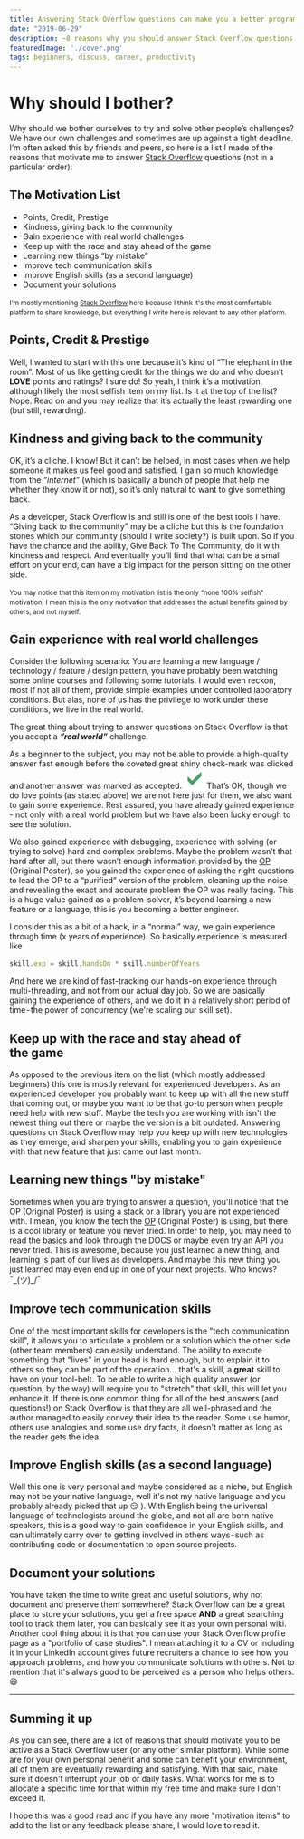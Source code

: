 ```yaml
---
title: Answering Stack Overflow questions can make you a better programmer
date: "2019-06-29"
description: ~8 reasons why you should answer Stack Overflow questions
featuredImage: './cover.png'
tags: beginners, discuss, career, productivity
---
```


# Why should I bother?
Why should we bother ourselves to try and solve other people’s challenges? We have our own challenges and sometimes are up against a tight deadline. I’m often asked this by friends and peers, so here is a list I made of the reasons that motivate me to answer [Stack Overflow](https://stackoverflow.com/) questions (not in a particular order):


## The Motivation List
- Points, Credit, Prestige
- Kindness, giving back to the community 
- Gain experience with real world challenges
- Keep up with the race and stay ahead of the game
- Learning new things “by mistake”
- Improve tech communication skills
- Improve English skills (as a second language)
- Document your solutions

<small>I'm mostly mentioning [Stack Overflow](https://stackoverflow.com/) here because I think it's the most comfortable platform to share knowledge, but everything I write here is relevant to any other platform. </small>

## Points, Credit & Prestige
Well, I wanted to start with this one because it’s kind of “The elephant in the room”. Most of us like getting credit for the things we do and who doesn’t **LOVE** points and ratings? I sure do!
So yeah, I think it’s a motivation, although likely the most selfish item on my list. Is it at the top of the list? Nope. Read on and you may realize that it’s actually the least rewarding one (but still, rewarding).


## Kindness and giving back to the community
OK, it’s a cliche. I know! But it can’t be helped, in most cases when we help someone it makes us feel good and satisfied. I gain so much knowledge from the _“internet”_ (which is basically a bunch of people that help me whether they know it or not), so it’s only natural to want to give something back.

As a developer, Stack Overflow is and still is one of the best tools I have.
“Giving back to the community” may be a cliche but this is the foundation stones which our community (should I write society?) is built upon. 
So if you have the chance and the ability, Give Back To The Community, do it with kindness and respect. And eventually you’ll find that what can be a small effort on your end, can have a big impact for the person sitting on the other side.

<small>You may notice that this item on my motivation list is the only “none 100% selfish” motivation, I mean this is the only motivation that addresses the actual benefits gained by others, and not myself.</small>

## Gain experience with real world challenges
Consider the following scenario: You are learning a new language / technology / feature / design pattern, you have probably been watching some online courses and following some tutorials. I would even reckon, most if not all of them, provide simple examples under controlled laboratory conditions. But alas, none of us has the privilege to work under these conditions, we live in the real world.

The great thing about trying to answer questions on Stack Overflow is that you accept a **_”real world”_** challenge.

As a beginner to the subject, you may not be able to provide a high-quality answer fast enough before the coveted great shiny check-mark was clicked
and another answer was marked as accepted. 
![stack overflow's accept an answer check mark symbol](./checkmark.png)
That’s OK, though we do love points (as stated above) we are not here just for them, we also want to gain some experience. Rest assured, you have already gained experience - not only with a real world problem but we have also been lucky enough to see the solution.

We also gained experience with debugging, experience with solving (or trying to solve) hard and complex problems. Maybe the problem wasn’t that hard after all, but there wasn’t enough information provided by the [OP](https://meta.stackoverflow.com/questions/253162/what-is-an-op-when-referring-to-stack-exchange) (Original Poster), so you gained the experience of asking the right questions to lead the OP to a “purified” version of the problem, cleaning up the noise and revealing the exact and accurate problem the OP was really facing. This is a huge value gained as a problem-solver, it’s beyond learning a new feature or a language, this is you becoming a better engineer.
  
I consider this as a bit of a hack, in a “normal” way, we gain experience through time (x years of experience). So basically experience is measured like

```jsx
skill.exp = skill.handsOn * skill.numberOfYears
```

And here we are kind of fast-tracking our hands-on experience through multi-threading, and not from our actual day job. So we are basically gaining the experience of others, and we do it in a relatively short period of time - the power of concurrency (we're scaling our skill set).

## Keep up with the race and stay ahead of the game
As opposed to the previous item on the list (which mostly addressed beginners) this one is mostly relevant for experienced developers. As an experienced developer you probably want to keep up with all the new stuff that coming out, or maybe you want to be that go-to person when people need help with new stuff. Maybe the tech you are working with isn't the newest thing out there or maybe the version is a bit outdated.
Answering questions on Stack Overflow may help you keep up with new technologies as they emerge, and sharpen your skills, enabling you to gain experience with that new feature that just came out last month.

## Learning new things "by mistake"
Sometimes when you are trying to answer a question, you'll notice that the OP (Original Poster) is using a stack or a library you are not experienced with. I mean, you know the tech the [OP](https://meta.stackoverflow.com/questions/253162/what-is-an-op-when-referring-to-stack-exchange) (Original Poster) is using, but there is a cool library or feature you never tried. In order to help, you may need to read the basics and look through the DOCS or maybe even try an API you never tried.
This is awesome, because you just learned a new thing, and learning is part of our lives as developers. And maybe this new thing you just learned may even end up in one of your next projects. Who knows?  ¯\_(ツ)_/¯

## Improve tech communication skills
One of the most important skills for developers is the "tech communication skill", it allows you to articulate a problem or a solution which the other side (other team members) can easily understand. The ability to execute something that "lives" in your head is hard enough, but to explain it to others so they can be part of the operation… that's a skill, a **great** skill to have on your tool-belt.
To be able to write a high quality answer (or question, by the way) will require you to "stretch" that skill, this will let you enhance it.
If there is one common thing for all of the best answers (and questions!) on Stack Overflow is that they are all well-phrased and the author managed to easily convey their idea to the reader. Some use humor, others use analogies and some use dry facts, it doesn't matter as long as the reader gets the idea. 

## Improve English skills (as a second language)
Well this one is very personal and maybe considered as a niche, but English may not be your native language, well it's not my native language and you probably already picked that up :smirk: ). With English being the universal language of technologists around the globe, and not all are born native speakers, this is a good way to gain confidence in your English skills, and can ultimately carry over to getting involved in others ways - such as contributing code or documentation to open source projects.

## Document your solutions
You have taken the time to write great and useful solutions, why not document and preserve them somewhere? Stack Overflow can be a great place to store your solutions, you get a free space **AND** a great searching tool to track them later, you can basically see it as your own personal wiki.
Another cool thing about it is that you can use your Stack Overflow profile page as a "portfolio of case studies". I mean attaching it to a CV or including it in your LinkedIn account gives future recruiters a chance to see how you approach problems, and how you communicate solutions with others. Not to mention that it's always good to be perceived as a person who helps others. :smile:  

---
## Summing it up
As you can see, there are a lot of reasons that should motivate you to be active as a Stack Overflow user (or any other similar platform).
While some are for your own personal benefit and some can benefit your environment, all of them are eventually rewarding and satisfying.
With that said, make sure it doesn't interrupt your job or daily tasks. What works for me is to allocate a specific time for that within my free time and make sure I don't exceed it.

I hope this was a good read and if you have any more "motivation items" to add to the list or any feedback please share, I would love to read it.